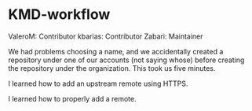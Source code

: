 # KMD-workflow

ValeroM: Contributor
kbarias: Contributor
Zabari: Maintainer

We had problems choosing a name, and we accidentally created a repository under one of our accounts (not saying whose) before creating the repository under the organization. This took us five minutes.

I learned how to add an upstream remote using HTTPS.

I learned how to properly add a remote.
